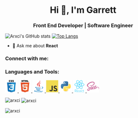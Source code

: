 <h1 align="center">Hi 👋, I'm Garrett</h1>
<h3 align="center">Front End Developer | Software Engineer</h3>

![Arxci's GitHub stats](https://github-readme-stats.vercel.app/api?username=arxci&show_icons=true&theme=radical)
[![Top Langs](https://github-readme-stats.vercel.app/api/top-langs/?username=arxci&layout=compact)](https://github.com/anuraghazra/github-readme-stats)

- 💬 Ask me about **React**

<h3 align="left">Connect with me:</h3>
<p align="left">
</p>

<h3 align="left">Languages and Tools:</h3>
<p align="left"> <a href="https://www.w3schools.com/css/" target="_blank" rel="noreferrer"> <img src="https://raw.githubusercontent.com/devicons/devicon/master/icons/css3/css3-original-wordmark.svg" alt="css3" width="40" height="40"/> </a> <a href="https://www.w3.org/html/" target="_blank" rel="noreferrer"> <img src="https://raw.githubusercontent.com/devicons/devicon/master/icons/html5/html5-original-wordmark.svg" alt="html5" width="40" height="40"/> </a> <a href="https://www.java.com" target="_blank" rel="noreferrer"> <img src="https://raw.githubusercontent.com/devicons/devicon/master/icons/java/java-original.svg" alt="java" width="40" height="40"/> </a> <a href="https://developer.mozilla.org/en-US/docs/Web/JavaScript" target="_blank" rel="noreferrer"> <img src="https://raw.githubusercontent.com/devicons/devicon/master/icons/javascript/javascript-original.svg" alt="javascript" width="40" height="40"/> </a> <a href="https://www.python.org" target="_blank" rel="noreferrer"> <img src="https://raw.githubusercontent.com/devicons/devicon/master/icons/python/python-original.svg" alt="python" width="40" height="40"/> </a> <a href="https://reactjs.org/" target="_blank" rel="noreferrer"> <img src="https://raw.githubusercontent.com/devicons/devicon/master/icons/react/react-original-wordmark.svg" alt="react" width="40" height="40"/> </a> <a href="https://sass-lang.com" target="_blank" rel="noreferrer"> <img src="https://raw.githubusercontent.com/devicons/devicon/master/icons/sass/sass-original.svg" alt="sass" width="40" height="40"/> </a> </p>

<p><img align="left" src="https://github-readme-stats.vercel.app/api/top-langs?username=arxci&show_icons=true&locale=en&layout=compact" alt="arxci" /></p>

<p>&nbsp;<img align="center" src="https://github-readme-stats.vercel.app/api?username=arxci&show_icons=true&locale=en" alt="arxci" /></p>

<p><img align="center" src="https://github-readme-streak-stats.herokuapp.com/?user=arxci&" alt="arxci" /></p>
